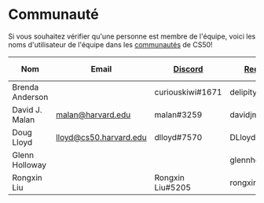 # Communauté

Si vous souhaitez vérifier qu'une personne est membre de l'équipe, voici les noms d'utilisateur de l'équipe dans les [communautés](../communities/) de CS50!

| Nom | Email | [Discord](../communities/#discord) | [Reddit](../communities/#reddit) | [Slack](../communities/#slack) | [Stack Exchange](../communities/#stack-exchange) |
|---|---|---|---|---|---|
| Brenda Anderson | | curiouskiwi#1671 | delipity | curiouskiwi | curiouskiwi |
| David J. Malan | [malan@harvard.edu](mailto:malan@harvard.edu) | malan#3259 | davidjmalan | malan | david-j-malan |
| Doug Lloyd | [lloyd@cs50.harvard.edu](mailto:lloyd@cs50.harvard.edu) | dlloyd#7570 | DLloyd09 | douglloyd | |
| Glenn Holloway | | | glennholloway | | glennholloway |
| Rongxin Liu | | Rongxin Liu#5205 | rongxinliu | Rongxin Liu | rliu |